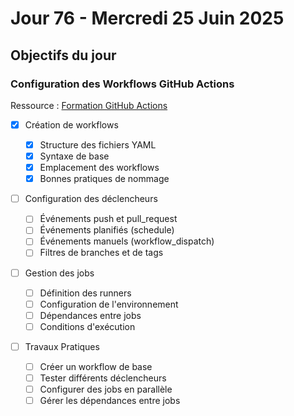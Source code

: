 # Jour 76 - Mercredi 25 Juin 2025

## Objectifs du jour

### Configuration des Workflows GitHub Actions

Ressource : [Formation GitHub Actions](https://github.com/HachemiH/formation-github-actions)

- [x] Création de workflows

  - [x] Structure des fichiers YAML
  - [x] Syntaxe de base
  - [x] Emplacement des workflows
  - [x] Bonnes pratiques de nommage

- [ ] Configuration des déclencheurs

  - [ ] Événements push et pull_request
  - [ ] Événements planifiés (schedule)
  - [ ] Événements manuels (workflow_dispatch)
  - [ ] Filtres de branches et de tags

- [ ] Gestion des jobs

  - [ ] Définition des runners
  - [ ] Configuration de l'environnement
  - [ ] Dépendances entre jobs
  - [ ] Conditions d'exécution

- [ ] Travaux Pratiques
  - [ ] Créer un workflow de base
  - [ ] Tester différents déclencheurs
  - [ ] Configurer des jobs en parallèle
  - [ ] Gérer les dépendances entre jobs

